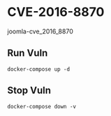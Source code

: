 # CVE-2016-8870

joomla-cve_2016_8870

## Run Vuln

```
docker-compose up -d
```

## Stop Vuln

```
docker-compose down -v
```

